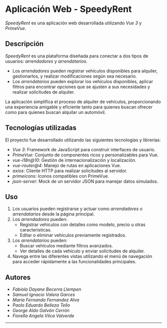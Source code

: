 # Aplicación Web - SpeedyRent

*SpeedyRent* es una aplicación web desarrollada utilizando *Vue 3* y *PrimeVue*.

## Descripción

*SpeedyRent* es una plataforma diseñada para conectar a dos tipos de usuarios: *arrendadores* y *arrendatarios*.  
- Los *arrendadores* pueden registrar vehículos disponibles para alquiler, gestionarlos, y realizar modificaciones según sea necesario.  
- Los *arrendatarios* pueden explorar los vehículos disponibles, aplicar filtros para encontrar opciones que se ajusten a sus necesidades y realizar solicitudes de alquiler.

La aplicación simplifica el proceso de alquiler de vehículos, proporcionando una experiencia amigable y eficiente tanto para quienes buscan ofrecer como para quienes buscan alquilar un automóvil.

## Tecnologías utilizadas

El proyecto fue desarrollado utilizando las siguientes tecnologías y librerías:

- *Vue 3*: Framework de JavaScript para construir interfaces de usuario.
- *PrimeVue*: Conjunto de componentes ricos y personalizables para Vue.
- *vue-i18n@10*: Gestión de internacionalización y localización.
- *vue-router@4*: Manejo de rutas en aplicaciones Vue.
- *axios*: Cliente HTTP para realizar solicitudes al servidor.
- *primeicons*: Iconos compatibles con PrimeVue.
- *json-server*: Mock de un servidor JSON para manejar datos simulados.

## Uso

1. Los usuarios pueden registrarse y actuar como *arrendadores* o *arrendatarios* desde la página principal.
2. Los *arrendadores* pueden:
   - Registrar vehículos con detalles como modelo, precio u otras caracteristicas.
   - Editar o eliminar vehículos previamente registrados.
3. Los *arrendatarios* pueden:
   - Buscar vehículos mediante filtros avanzados.
   - Ver detalles de cada vehículo y enviar solicitudes de alquiler.
4. Navega entre las diferentes vistas utilizando el menú de navegación para acceder rápidamente a las funcionalidades principales.

## Autores

- *Fabiola Dayane Becerra Llempen*
- *Samuel Ignacio Valera Garces*
- *Maria Fernanda Fernandez Alva*
- *Paolo Eduardo Belleza Tello*
- *George Aldo Galván Cerrón*
- *Fiorella Angela Vilca Valverde*

---
